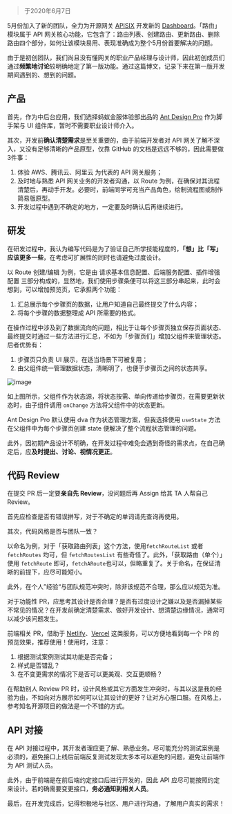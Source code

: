 > 于2020年6月7日

5月份加入了新的团队，全力为开源网关 [APISIX](https://github.com/apache/incubator-apisix) 开发新的 [Dashboard](https://github.com/apache/incubator-apisix-dashboard/tree/next)。「路由」模块属于 API 网关核心功能，它包含了：路由列表、创建路由、更新路由、删除路由四个部分，如何让该模块易用、表现准确成为整个5月份首要解决的问题。

由于是初创团队，我们尚且没有懂网关的职业产品经理与设计师，因此初创成员们通过**频繁地讨论**较明确地定了第一版功能。通过这篇博文，记录下来在第一版开发期间遇到的、想到的问题。

## 产品
首先，作为中后台应用，我们选择蚂蚁金服体验部出品的 [Ant Design Pro](http://pro.ant.design/) 作为脚手架与 UI 组件库，暂时不需要职业设计师介入。

其次，开发前**确认清楚需求**是至关重要的，由于前端开发者对 API 网关了解不深入，又没有足够清晰的产品原型，仅靠 GitHub 的文档是远远不够的，因此需要做3件事：
1. 体验 AWS、腾讯云、阿里云 为代表的 API 网关服务；
2. 及时地与熟悉 API 网关业务的开发者沟通，以 Route 为例，在确保对其流程清楚后，再动手开发。必要时，前端同学可充当产品角色，绘制流程图或制作简易版原型。
3. 开发过程中遇到不确定的地方，一定要及时确认后再继续进行。

## 研发
在研发过程中，我认为编写代码是为了验证自己所学技能程度的，**「想」比「写」应该更多一些**，在考虑可扩展性的同时也请避免过度设计。

以 Route 创建/编辑 为例，它是由 请求基本信息配置、后端服务配置、插件增强配置 三部分构成的，显然地，我们使用步骤条便可以将这三部分串起来，此时会想到，可以增加预览页，它承担两个功能：
1. 汇总展示每个步骤页的数据，让用户知道自己最终提交了什么内容；
2. 将每个步骤的数据整理成 API 所需要的格式。

在操作过程中涉及到了数据流向的问题，相比于让每个步骤页独立保存页面状态、最终提交时通过一些方法进行汇总，不如为「步骤页们」增加父组件来管理状态。后者优势有：
1. 步骤页只负责 UI 展示，在适当场景下可被复用；
2. 由父组件统一管理数据状态，清晰明了，也便于步骤页之间的状态共享。

![image](https://user-images.githubusercontent.com/2106987/83949422-44042e80-a856-11ea-9ad6-9432c3dfa441.png)

如上图所示，父组件作为状态源，将状态按需、单向传递给步骤页，在需要更新状态时，由子组件调用 `onChange` 方法将父组件中的状态更新。

Ant Design Pro 默认使用 dva 作为状态管理方案，但我选择使用 `useState` 方法在父组件中为每个步骤页创建 state 便解决了整个流程状态管理的问题。

此外，因初期产品设计不明确，在开发过程中难免会遇到奇怪的需求点，在自己确定后，应**及时提出、讨论、视情况更正**。

## 代码 Review
在提交 PR 后一定要**亲自先 Review**，没问题后再 Assign 给其 TA 人帮自己 Review。

首先应检查是否有错误拼写，对于不确定的单词请先查询再使用。

其次，代码风格是否与团队一致？

以命名为例，对于「获取路由列表」这个方法，使用`fetchRouteList` 或者 `fetchRoutes` 均可，但 `fetchRoutesList` 有些奇怪了。此外，「获取路由（单个）」使用 `fetchRoute` 即可，`fetchARoute`也可以，但略重复了。关于命名，在保证清晰的前提下，应尽可能短小。

此外，在个人”经验“与团队规范冲突时，除非该规范不合理，那么应以规范为准。

对于功能性 PR，应思考其设计是否合理？是否有过度设计之嫌以及是否漏掉某些不常见的情况？在开发前确定清楚需求、做好开发设计、想清楚边缘情况，通常可以减少该问题发生。

前端相关 PR，借助于 [Netlify](https://www.netlify.com/)、[Vercel](https://vercel.com/) 这类服务，可以方便地看到每一个 PR 的预览效果，推荐使用！使用时，注意：
1. 根据测试案例测试其功能是否完备；
2. 样式是否错乱？
3. 在不变更需求的情况下是否可以更美观、交互更顺畅？

在帮助别人 Review PR 时，设计风格或其它方面发生冲突时，与其以这是我的经验为由，不如向对方展示如何可以让其设计的更好？让对方心服口服。在风格上，参考知名开源项目的做法是一个不错的方式。

## API 对接
在 API 对接过程中，其开发者理应更了解、熟悉业务。尽可能充分的测试案例是必须的，避免接口上线后前端反复测试发现太多本可以避免的问题，避免让前端作为 API 测试人员。

此外，由于前端是在前后端约定接口后进行开发的，因此 API 应尽可能按照约定来设计。若的确需要变更接口，**务必通知到相关人员**。

最后，在开发完成后，记得积极地与社区、用户进行沟通，了解用户真实的需求！
